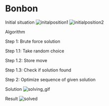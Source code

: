 # Bonbon

Initial situation
![initalposition1](https://user-images.githubusercontent.com/25695392/215332442-7c8c3681-014c-4262-a795-ec0e3e672027.jpg)
![initialposition2](https://user-images.githubusercontent.com/25695392/215332445-29d92219-2b23-43d4-bd83-2e810d7dc7e2.jpg)


Algorithm

Step 1: Brute force solution

Step 1.1: Take random choice

Step 1.2: Store move 

Step 1.3: Check if solution found

Step 2: Optimize sequence of given solution



Solution
![solving_gif](https://user-images.githubusercontent.com/25695392/215332423-400f95f9-d228-4e6c-956c-3ba151db29cc.gif)


Result
![solved](https://user-images.githubusercontent.com/25695392/215332435-1412becc-7e32-432c-b551-facdde91802f.jpg)
